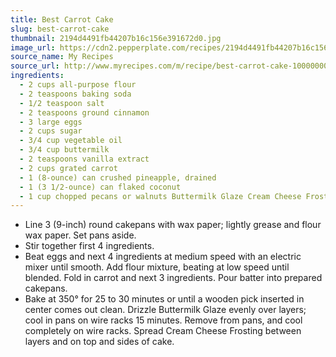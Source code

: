 ```yaml
---
title: Best Carrot Cake
slug: best-carrot-cake
thumbnail: 2194d4491fb44207b16c156e391672d0.jpg
image_url: https://cdn2.pepperplate.com/recipes/2194d4491fb44207b16c156e391672d0.jpg
source_name: My Recipes
source_url: http://www.myrecipes.com/m/recipe/best-carrot-cake-10000000257583/
ingredients:
  - 2 cups all-purpose flour
  - 2 teaspoons baking soda
  - 1/2 teaspoon salt
  - 2 teaspoons ground cinnamon
  - 3 large eggs
  - 2 cups sugar
  - 3/4 cup vegetable oil
  - 3/4 cup buttermilk
  - 2 teaspoons vanilla extract
  - 2 cups grated carrot
  - 1 (8-ounce) can crushed pineapple, drained
  - 1 (3 1/2-ounce) can flaked coconut
  - 1 cup chopped pecans or walnuts Buttermilk Glaze Cream Cheese Frosting
---
```


* Line 3 (9-inch) round cakepans with wax paper; lightly grease and flour wax paper. Set pans aside.
* Stir together first 4 ingredients.
* Beat eggs and next 4 ingredients at medium speed with an electric mixer until smooth. Add flour mixture, beating at low speed until blended. Fold in carrot and next 3 ingredients. Pour batter into prepared cakepans.
* Bake at 350° for 25 to 30 minutes or until a wooden pick inserted in center comes out clean. Drizzle Buttermilk Glaze evenly over layers; cool in pans on wire racks 15 minutes. Remove from pans, and cool completely on wire racks. Spread Cream Cheese Frosting between layers and on top and sides of cake.
